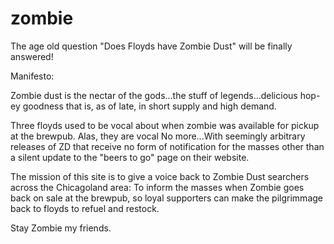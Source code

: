 # zombie
The age old question "Does Floyds have Zombie Dust" will be finally answered!

Manifesto:

Zombie dust is the nectar of the gods...the stuff of legends...delicious hop-ey goodness that is, as of late, in short supply and high demand.

Three floyds used to be vocal about when zombie was available for pickup at the brewpub. Alas, they are vocal No more...With seemingly arbitrary releases of ZD that receive no form of notification for the masses other than a silent update to the "beers to go" page on their website.

The mission of this site is to give a voice back to Zombie Dust searchers across the Chicagoland area: To inform the masses when Zombie goes back on sale at the brewpub, so loyal supporters can make the pilgrimmage back to floyds to refuel and restock.

Stay Zombie my friends.
